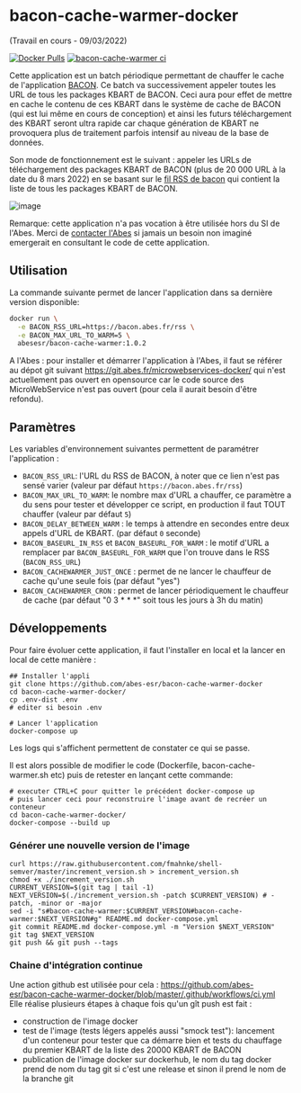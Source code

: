# bacon-cache-warmer-docker

(Travail en cours - 09/03/2022)

[![Docker Pulls](https://img.shields.io/docker/pulls/abesesr/bacon-cache-warmer.svg)](https://hub.docker.com/r/abesesr/bacon-cache-warmer/)
[![bacon-cache-warmer ci](https://github.com/abes-esr/bacon-cache-warmer-docker/actions/workflows/ci.yml/badge.svg)](https://github.com/abes-esr/bacon-cache-warmer-docker/actions/workflows/ci.yml)

Cette application est un batch périodique permettant de chauffer le cache de l'application [BACON](https://bacon.abes.fr). Ce batch va successivement appeler toutes les URL de tous les packages KBART de BACON. Ceci aura pour effet de mettre en cache le contenu de ces KBART dans le système de cache de BACON (qui est lui même en cours de conception) et ainsi les futurs téléchargement des KBART seront ultra rapide car chaque génération de KBART ne provoquera plus de traitement parfois intensif au niveau de la base de données.

Son mode de fonctionnement est le suivant : appeler les URLs de téléchargement des packages KBART de BACON (plus de 20 000 URL à la date du 8 mars 2022) en se basant sur le [fil RSS de bacon](https://bacon.abes.fr/rss) qui contient la liste de tous les packages KBART de BACON.

![image](https://user-images.githubusercontent.com/328244/157398427-0f04d5fe-714b-4681-b4b6-4a21c48d6321.png)

Remarque: cette application n'a pas vocation à être utilisée hors du SI de l'Abes. Merci de [contacter l'Abes](https://stp.abes.fr) si jamais un besoin non imaginé emergerait en consultant le code de cette application.

## Utilisation

La commande suivante permet de lancer l'application dans sa dernière version disponible:
```bash
docker run \
  -e BACON_RSS_URL=https://bacon.abes.fr/rss \
  -e BACON_MAX_URL_TO_WARM=5 \
  abesesr/bacon-cache-warmer:1.0.2
```

A l'Abes : pour installer et démarrer l'application à l'Abes, il faut se référer au dépot git suivant https://git.abes.fr/microwebservices-docker/ qui n'est actuellement pas ouvert en opensource car le code source des MicroWebService n'est pas ouvert (pour cela il aurait besoin d'être refondu).

## Paramètres

Les variables d'environnement suivantes permettent de paramétrer l'application :

- ``BACON_RSS_URL``: l'URL du RSS de BACON, à noter que ce lien n'est pas sensé varier (valeur par défaut ``https://bacon.abes.fr/rss``)
- ``BACON_MAX_URL_TO_WARM``: le nombre max d'URL a chauffer, ce paramètre a du sens pour tester et développer ce script, en production il faut TOUT chauffer (valeur par défaut ``5``)
- ``BACON_DELAY_BETWEEN_WARM`` : le temps à attendre en secondes entre deux appels d'URL de KBART. (par défaut ``0`` seconde)
- ``BACON_BASEURL_IN_RSS`` et ``BACON_BASEURL_FOR_WARM`` : le motif d'URL a remplacer par ``BACON_BASEURL_FOR_WARM`` que l'on trouve dans le RSS (``BACON_RSS_URL``)
- ``BACON_CACHEWARMER_JUST_ONCE`` : permet de ne lancer le chauffeur de cache qu'une seule fois (par défaut "yes")
- ``BACON_CACHEWARMER_CRON`` : permet de lancer périodiquement le chauffeur de cache (par défaut "0 3 * * *" soit tous les jours à 3h du matin)

## Développements

Pour faire évoluer cette application, il faut l'installer en local et la lancer en local de cette manière :
```
## Installer l'appli
git clone https://github.com/abes-esr/bacon-cache-warmer-docker
cd bacon-cache-warmer-docker/
cp .env-dist .env
# editer si besoin .env

# Lancer l'application
docker-compose up
```

Les logs qui s'affichent permettent de constater ce qui se passe.

Il est alors possible de modifier le code (Dockerfile, bacon-cache-warmer.sh etc) puis de retester en lançant cette commande:
```
# executer CTRL+C pour quitter le précédent docker-compose up
# puis lancer ceci pour reconstruire l'image avant de recréer un conteneur
cd bacon-cache-warmer-docker/
docker-compose --build up
```

### Générer une nouvelle version de l'image

```
curl https://raw.githubusercontent.com/fmahnke/shell-semver/master/increment_version.sh > increment_version.sh
chmod +x ./increment_version.sh
CURRENT_VERSION=$(git tag | tail -1)
NEXT_VERSION=$(./increment_version.sh -patch $CURRENT_VERSION) # -patch, -minor or -major
sed -i "s#bacon-cache-warmer:$CURRENT_VERSION#bacon-cache-warmer:$NEXT_VERSION#g" README.md docker-compose.yml
git commit README.md docker-compose.yml -m "Version $NEXT_VERSION" 
git tag $NEXT_VERSION
git push && git push --tags
```

### Chaine d'intégration continue

Une action github est utilisée pour cela : https://github.com/abes-esr/bacon-cache-warmer-docker/blob/master/.github/workflows/ci.yml  
Elle réalise plusieurs étapes à chaque fois qu'un gît push est fait :
- construction de l'image docker
- test de l'image (tests légers appelés aussi "smock test"): lancement d'un conteneur pour tester que ca démarre bien et tests du chauffage du premier KBART de la liste des 20000 KBART de BACON
- publication de l'image docker sur dockerhub, le nom du tag docker prend de nom du tag git si c'est une release et sinon il prend le nom de la branche git
